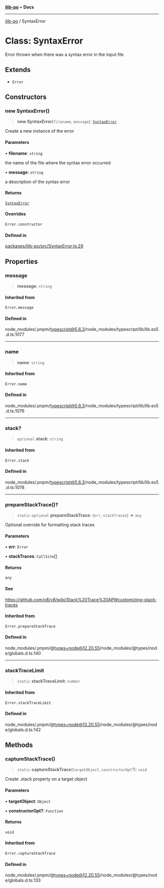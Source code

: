 [**ilib-po**](../index.md) • **Docs**

***

[ilib-po](../index.md) / SyntaxError

# Class: SyntaxError

Error thrown when there was a syntax error in the input file

## Extends

- `Error`

## Constructors

### new SyntaxError()

> **new SyntaxError**(`filename`, `message`): [`SyntaxError`](SyntaxError.md)

Create a new instance of the error

#### Parameters

• **filename**: `string`

the name of the file where the syntax error occurred

• **message**: `string`

a description of the syntax error

#### Returns

[`SyntaxError`](SyntaxError.md)

#### Overrides

`Error.constructor`

#### Defined in

[packages/ilib-po/src/SyntaxError.ts:29](https://github.com/iLib-js/ilib-mono/blob/bbaba6e1d1be2b1d17df08b5e5a2853c275b9abd/packages/ilib-po/src/SyntaxError.ts#L29)

## Properties

### message

> **message**: `string`

#### Inherited from

`Error.message`

#### Defined in

node\_modules/.pnpm/typescript@5.6.3/node\_modules/typescript/lib/lib.es5.d.ts:1077

***

### name

> **name**: `string`

#### Inherited from

`Error.name`

#### Defined in

node\_modules/.pnpm/typescript@5.6.3/node\_modules/typescript/lib/lib.es5.d.ts:1076

***

### stack?

> `optional` **stack**: `string`

#### Inherited from

`Error.stack`

#### Defined in

node\_modules/.pnpm/typescript@5.6.3/node\_modules/typescript/lib/lib.es5.d.ts:1078

***

### prepareStackTrace()?

> `static` `optional` **prepareStackTrace**: (`err`, `stackTraces`) => `any`

Optional override for formatting stack traces

#### Parameters

• **err**: `Error`

• **stackTraces**: `CallSite`[]

#### Returns

`any`

#### See

https://github.com/v8/v8/wiki/Stack%20Trace%20API#customizing-stack-traces

#### Inherited from

`Error.prepareStackTrace`

#### Defined in

node\_modules/.pnpm/@types+node@12.20.55/node\_modules/@types/node/globals.d.ts:140

***

### stackTraceLimit

> `static` **stackTraceLimit**: `number`

#### Inherited from

`Error.stackTraceLimit`

#### Defined in

node\_modules/.pnpm/@types+node@12.20.55/node\_modules/@types/node/globals.d.ts:142

## Methods

### captureStackTrace()

> `static` **captureStackTrace**(`targetObject`, `constructorOpt`?): `void`

Create .stack property on a target object

#### Parameters

• **targetObject**: `Object`

• **constructorOpt?**: `Function`

#### Returns

`void`

#### Inherited from

`Error.captureStackTrace`

#### Defined in

node\_modules/.pnpm/@types+node@12.20.55/node\_modules/@types/node/globals.d.ts:133
